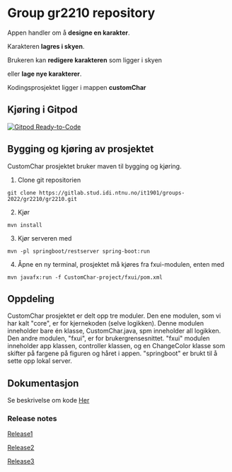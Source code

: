 # Group gr2210 repository 
 
Appen handler om å **designe en karakter**.

Karakteren **lagres i skyen**.

Brukeren kan **redigere karakteren** som ligger i skyen 

eller **lage nye karakterer**.

Kodingsprosjektet ligger i mappen **customChar**


## Kjøring i Gitpod

[![Gitpod Ready-to-Code](https://img.shields.io/badge/Gitpod-Ready--to--Code-blue?logo=gitpod)](https://gitpod.stud.ntnu.no/#https://gitlab.stud.idi.ntnu.no/it1901/groups-2022/gr2210/gr2210)

## Bygging og kjøring av prosjektet
CustomChar prosjektet bruker maven til bygging og kjøring.

   
1. Clone git repositorien
```
git clone https://gitlab.stud.idi.ntnu.no/it1901/groups-2022/gr2210/gr2210.git
```
2. Kjør
```
mvn install
``` 
3. Kjør serveren med

```
mvn -pl springboot/restserver spring-boot:run
```
4. Åpne en ny terminal, prosjektet må kjøres fra fxui-modulen, enten med
```
mvn javafx:run -f CustomChar-project/fxui/pom.xml
```

## Oppdeling
CustomChar prosjektet er delt opp tre moduler. Den ene modulen, som vi har kalt "core", er for kjernekoden (selve logikken). Denne modulen inneholder bare én klasse, CustomChar.java, spm inneholder all logikken. Den andre modulen, "fxui", er for brukergrensesnittet. "fxui" modulen inneholder app klassen, controller klassen, og en ChangeColor klasse som skifter på fargene på figuren og håret i appen. "springboot" er brukt til å sette opp lokal server.

## Dokumentasjon
Se beskrivelse om kode [Her](CustomChar-project/README.md)

### Release notes
[Release1](docs/release1/dokumentasjon.md)

[Release2](docs/release2/dokumentasjon.md)

[Release3](docs/release3/dokumentasjon.md)
